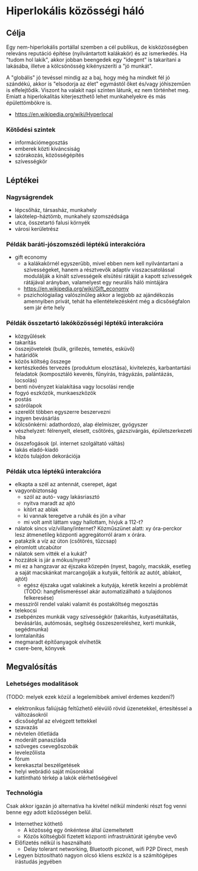 # Hiperlokális közösségi háló

## Célja

Egy nem-hiperlokális portállal szemben a cél publikus, de kisközösségben releváns reputáció építése (nyilvántartott kalákakör) és az ismerkedés. Ha "tudom hol lakik", akkor jobban beengedek egy "idegent" is takarítani a lakásába, illetve a kölcsönösség kikényszeríti a "jó munkát".

A "globális" jó tevéssel mindig az a baj, hogy még ha mindkét fél jó szándékú, akkor is "elsodorja az élet" egymástól őket és/vagy jóhiszeműen is elfelejtődik. Viszont ha valakit napi szinten látunk, ez nem történhet meg. Emiatt a hiperlokalitás kiterjeszthető lehet munkahelyekre és más épülettömbökre is.

* https://en.wikipedia.org/wiki/Hyperlocal

### Kötődési szintek

* információmegosztás
* emberek közti kíváncsiság
* szórakozás, közösségépítés
* szívességkör

## Léptékei

### Nagyságrendek

* lépcsőház, társasház, munkahely
* lakótelep-háztömb, munkahely szomszédsága
* utca, összetartó falusi környék
* városi kerületrész

### Példák baráti-jószomszédi léptékű interakcióra

* gift economy
  * a kalákakörnél egyszerűbb, mivel ebben nem kell nyilvántartani a szívességeket, hanem a résztvevők adaptív visszacsatolással modulálják a kínált szívességeik elsütési rátáját a kapott szívességek rátájával arányban, valamelyest egy neurális háló mintájára
  * https://en.wikipedia.org/wiki/Gift_economy
  * pszichológiailag valószínűleg akkor a legjobb az ajándékozás amennyiben privát, tehát ha ellentételezésként még a dicsőségfalon sem jár érte hely

### Példák összetartó lakóközösségi léptékű interakcióra

* közgyűlések
* takarítás
* összejövetelek (bulik, grillezés, temetés, esküvő)
* határidők
* közös költség összege
* kertészkedés tervezés (produktum elosztása), kivitelezés, karbantartási feladatok (komposztáló keverés, fűnyírás, trágyázás, palántázás, locsolás)
* benti növényzet kialakítása vagy locsolási rendje
* fogyó eszközök, munkaeszközök
* postás
* szórólapok
* szerelőt többen egyszerre beszervezni
* ingyen bevásárlás
* kölcsönkérni: adathordozó, alap élelmiszer, gyógyszer
* vészhelyzet: félrenyelt, elesett, csőtörés, gázszivárgás, épületszerkezeti hiba
* összefogások (pl. internet szolgáltató váltás)
* lakás eladó-kiadó
* közös tulajdon dekorációja

### Példák utca léptékű interakcióra

* elkapta a szél az antennát, cserepet, ágat
* vagyonbiztonság
  * szól az autó- vagy lakásriasztó
  * nyitva maradt az ajtó
  * kitört az ablak
  * ki vannak teregetve a ruhák és jön a vihar
  * mi volt amit láttam vagy hallottam, hívjuk a 112-t?
* nálatok sincs víz/villany/internet? Közműszünet alatt: xy óra-perckor lesz átmenetileg központi aggregátorról áram x órára.
* patakzik a víz az úton (csőtörés, tűzcsap)
* elromlott utcabútor
* nálatok sem vitték el a kukát?
* hozzátok is jár a mókus/nyest?
* mi ez a hangzavar az éjszaka közepén (nyest, bagoly, macskák, esetleg a saját macskánkat marcangolják a kutyák, feltörik az autót, ablakot, ajtót)
  * egész éjszaka ugat valakinek a kutyája, kéretik kezelni a problémát (TODO: hangfelismeréssel akár automatizálható a tulajdonos felkeresése)
* messziről rendel valaki valamit és postaköltség megosztás
* telekocsi
* zsebpénzes munkák vagy szívességkör (takarítás, kutyasétáltatás, bevásárlás, autómosás, segítség összeszereléshez, kerti munkák, segédmunka)
* lomtalanítás
* megmaradt építőanyagok elvihetők
* csere-bere, könyvek

## Megvalósítás

### Lehetséges modalitások

(TODO: melyek ezek közül a legelemibbek amivel érdemes kezdeni?)

* elektronikus faliújság feltűzhető elévülő rövid üzenetekkel, értesítéssel a változásokról
* dicsőségfal az elvégzett tettekkel
* szavazás
* névtelen ötletláda
* moderált panaszláda
* szöveges csevegőszobák
* levelezőlista
* fórum
* kerekasztal beszélgetések
* helyi webrádió saját műsorokkal
* kattintható térkép a lakók elérhetőségével

### Technológia

Csak akkor igazán jó alternatíva ha kivétel nélkül mindenki részt fog venni benne egy adott közösségen belül.

* Internethez köthető
  * A közösség egy önkéntese által üzemeltetett
  * Közös költségből fizetett központi infrastruktúrát igénybe vevő
* Előfizetés nélkül is használható
  * Delay tolerant networking, Bluetooth piconet, wifi P2P Direct, mesh
* Legyen biztosítható nagyon olcsó kliens eszköz is a számítógépes írástudás jegyében
